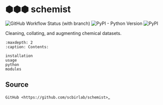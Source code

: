 # ⬢⬢⬢ schemist

![GitHub Workflow Status (with branch)](https://img.shields.io/github/actions/workflow/status/scbirlab/schemist/python-publish.yml)
![PyPI - Python Version](https://img.shields.io/pypi/pyversions/schemist)
![PyPI](https://img.shields.io/pypi/v/schemist)

Cleaning, collating, and augmenting chemical datasets.

```{toctree}
:maxdepth: 2
:caption: Contents:

installation
usage
python
modules
```

## Source

`GitHub <https://github.com/scbirlab/schemist>`_